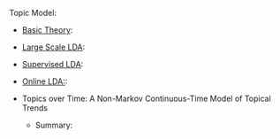 Topic Model:

- [Basic Theory](#theory):
- [Large Scale LDA](#mrlda):
- [Supervised LDA](#slda):
- [Online LDA:](#olda):


- Topics over Time: A Non-Markov Continuous-Time Model of Topical Trends
  - Summary:
